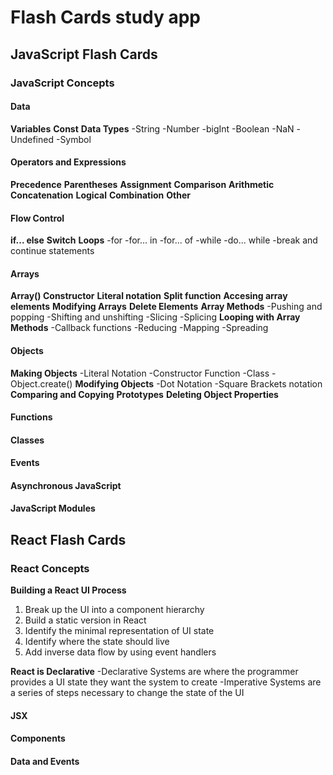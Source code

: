 # Flash Cards study app

## JavaScript Flash Cards

### JavaScript Concepts

#### Data

**Variables**
**Const**
**Data Types**
-String
-Number
-bigInt
-Boolean
-NaN
-Undefined
-Symbol

#### Operators and Expressions

**Precedence**
**Parentheses**
**Assignment**
**Comparison**
**Arithmetic**
**Concatenation**
**Logical**
**Combination**
**Other**

#### Flow Control

**if... else**
**Switch**
**Loops**
-for
-for... in
-for... of
-while
-do... while
-break and continue statements

#### Arrays

**Array() Constructor**
**Literal notation**
**Split function**
**Accesing array elements**
**Modifying Arrays**
**Delete Elements**
**Array Methods**
-Pushing and popping
-Shifting and unshifting
-Slicing
-Splicing
**Looping with Array Methods**
-Callback functions
-Reducing
-Mapping
-Spreading

#### Objects

**Making Objects**
-Literal Notation
-Constructor Function
-Class
-Object.create()
**Modifying Objects**
-Dot Notation
-Square Brackets notation
**Comparing and Copying**
**Prototypes**
**Deleting Object Properties**

#### Functions

#### Classes

#### Events

#### Asynchronous JavaScript

#### JavaScript Modules

## React Flash Cards

### React Concepts

**Building a React UI Process**

1. Break up the UI into a component hierarchy
2. Build a static version in React
3. Identify the minimal representation of UI state
4. Identify where the state should live
5. Add inverse data flow by using event handlers

**React is Declarative**
-Declarative Systems are where the programmer provides a UI state they want the system to create
-Imperative Systems are a series of steps necessary to change the state of the UI

#### JSX

#### Components

#### Data and Events
